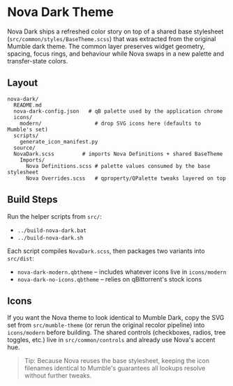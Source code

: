 # Nova Dark Theme

Nova Dark ships a refreshed color story on top of a shared base stylesheet (`src/common/styles/BaseTheme.scss`) that was extracted from the original Mumble dark theme. The common layer preserves widget geometry, spacing, focus rings, and behaviour while Nova swaps in a new palette and transfer-state colors.

## Layout

```
nova-dark/
  README.md
  nova-dark-config.json   # qB palette used by the application chrome
  icons/
    modern/                 # drop SVG icons here (defaults to Mumble's set)
  scripts/
    generate_icon_manifest.py
  source/
  NovaDark.scss         # imports Nova Definitions + shared BaseTheme
    Imports/
      Nova Definitions.scss # palette values consumed by the base stylesheet
      Nova Overrides.scss   # qproperty/QPalette tweaks layered on top
```

## Build Steps

Run the helper scripts from `src/`:

- `../build-nova-dark.bat`
- `../build-nova-dark.sh`

Each script compiles `NovaDark.scss`, then packages two variants into `src/dist`:

- `nova-dark-modern.qbtheme` – includes whatever icons live in `icons/modern`
- `nova-dark-no-icons.qbtheme` – relies on qBittorrent's stock icons

## Icons

If you want the Nova theme to look identical to Mumble Dark, copy the SVG set from `src/mumble-theme` (or rerun the original recolor pipeline) into `icons/modern` before building. The shared controls (checkboxes, radios, tree toggles, etc.) live in `src/common/controls` and already use Nova's accent hue.

> Tip: Because Nova reuses the base stylesheet, keeping the icon filenames identical to Mumble's guarantees all lookups resolve without further tweaks.
